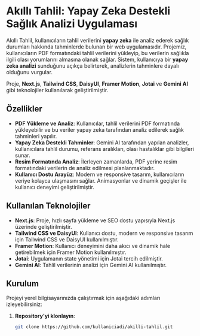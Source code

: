 # Akıllı Tahlil: Yapay Zeka Destekli Sağlık Analizi Uygulaması

Akıllı Tahlil, kullanıcıların tahlil verilerini **yapay zeka** ile analiz ederek sağlık durumları hakkında tahminlerde bulunan bir web uygulamasıdır. Projemiz, kullanıcıların PDF formatındaki tahlil verilerini yükleyip, bu verilerin sağlıkla ilgili olası yorumlarını almasına olanak sağlar. Sistem, kullanıcıya bir **yapay zeka analizi** sunduğunu açıkça belirterek, analizlerin tahminlere dayalı olduğunu vurgular.

Proje, **Next.js**, **Tailwind CSS**, **DaisyUI**, **Framer Motion**, **Jotai** ve **Gemini AI** gibi teknolojiler kullanılarak geliştirilmiştir.

## Özellikler

- **PDF Yükleme ve Analiz**: Kullanıcılar, tahlil verilerini PDF formatında yükleyebilir ve bu veriler yapay zeka tarafından analiz edilerek sağlık tahminleri yapılır.
- **Yapay Zeka Destekli Tahminler**: Gemini AI tarafından yapılan analizler, kullanıcılara tahlil durumu, referans aralıkları, olası hastalıklar gibi bilgileri sunar.
- **Resim Formatında Analiz**: İlerleyen zamanlarda, PDF yerine resim formatındaki verilerin de analiz edilmesi planlanmaktadır.
- **Kullanıcı Dostu Arayüz**: Modern ve responsive tasarım, kullanıcıların veriye kolayca ulaşmasını sağlar. Animasyonlar ve dinamik geçişler ile kullanıcı deneyimi geliştirilmiştir.

## Kullanılan Teknolojiler

- **Next.js**: Proje, hızlı sayfa yükleme ve SEO dostu yapısıyla Next.js üzerinde geliştirilmiştir.
- **Tailwind CSS ve DaisyUI**: Kullanıcı dostu, modern ve responsive tasarım için Tailwind CSS ve DaisyUI kullanılmıştır.
- **Framer Motion**: Kullanıcı deneyimini daha akıcı ve dinamik hale getirebilmek için Framer Motion kullanılmıştır.
- **Jotai**: Uygulamanın state yönetimi için Jotai tercih edilmiştir.
- **Gemini AI**: Tahlil verilerinin analizi için Gemini AI kullanılmıştır.

## Kurulum

Projeyi yerel bilgisayarınızda çalıştırmak için aşağıdaki adımları izleyebilirsiniz:

1. **Repository'yi klonlayın**:
   ```bash
   git clone https://github.com/kullaniciadi/akilli-tahlil.git
